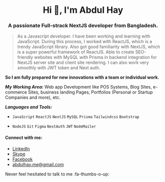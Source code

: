 <h1 align="center">Hi 👋, I'm  Abdul Hay</h1>
<h3 align="center">A passionate Full-strack NextJS developer from Bangladesh.</h3>

>As a Javascript developer. I have been working and learning with JavaScript. During this process, I worked with ReactJS, which is a trendy JavaScript library. Also got good familiarity with NextJS, which is a super powerful framework of ReactJS. Able to create SEO-friendly websites with MySQL with Prisma in backend integration for NextJS server site and client site rendering. I can also work very smoothly with JWT token and Next auth.

**So I am fully prepared for new innovations with a team or individual work.**

***My Working Area:***
Web app Development like POS Systems, Blog Sites, e-commerce Sites, business landing Pages, Portfolios (Personal or Startup Companies and more), etc.

***Languages and Tools:***
- `JavaScript` `ReactJS` `NextJS` `MySQL` `Prisma` `Tailwindcss` `Bootstrap`

- `NodeJS` `Git` `Figma` `NextAuth` `JWT` `NodeMailer`


#### Connect with me:
-  [LinkedIn](https://www.linkedin.com/in/abdulhay103/ "LinkedIn")
- [Skype](https://join.skype.com/invite/Djq7FxYGsyqX "Skype")
-  [Facebook](https://www.facebook.com/abdulhay103 "Facebook")
-  abdulhay.me@gmail.com

Never feel hesitated to talk to me :fa-thumbs-o-up:
